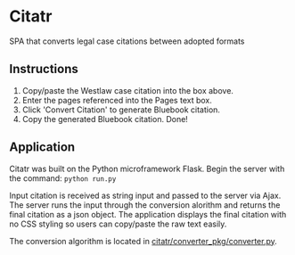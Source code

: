# Citatr
SPA that converts legal case citations between adopted formats

## Instructions
1. Copy/paste the Westlaw case citation into the box above.
2. Enter the pages referenced into the Pages text box.
3. Click 'Convert Citation' to generate Bluebook citation.
4. Copy the generated Bluebook citation. Done!

## Application
Citatr was built on the Python microframework Flask. Begin the server with the command:
`python run.py`

Input citation is received as string input and passed to the server via Ajax. The server runs the input through the conversion alorithm and returns the final citation as a json object. The application displays the final citation with no CSS styling so users can copy/paste the raw text easily.

The conversion algorithm is located in [citatr/converter_pkg/converter.py](citatr/converter_pkg/converter.py).
